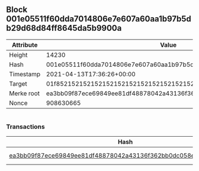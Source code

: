 ## Block 001e05511f60dda7014806e7e607a60aa1b97b5db29d68d84ff8645da5b9900a

Attribute | Value
--- | ---
Height | 14230
Hash | 001e05511f60dda7014806e7e607a60aa1b97b5db29d68d84ff8645da5b9900a
Timestamp | 2021-04-13T17:36:26+00:00
Target | 01f8521521521521521521521521521521521521521521521521521521521521
Merke root | ea3bb09f87ece69849ee81df48878042a43136f362bb0dc058e0eaf8d2288e67
Nonce | 908630665

```

```

### Transactions

Hash | Amount
--- | ---
[ea3bb09f87ece69849ee81df48878042a43136f362bb0dc058e0eaf8d2288e67](ea3bb09f87ece69849ee81df48878042a43136f362bb0dc058e0eaf8d2288e67.md) | 10.00000000 SKEPTI 
